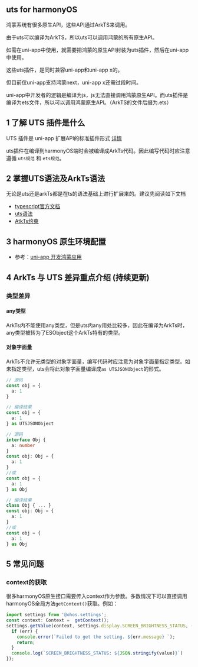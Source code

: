 ## uts for harmonyOS

鸿蒙系统有很多原生API，这些API通过ArkTS来调用。

由于uts可以编译为ArkTS，所以uts可以调用鸿蒙的所有原生API。

如需在uni-app中使用，就需要把鸿蒙的原生API封装为uts插件，然后在uni-app中使用。

这些uts插件，是同时兼容uni-app和uni-app x的。

但目前仅uni-app支持鸿蒙next，uni-app x还需过段时间。

uni-app中开发者的逻辑是编译为js，js无法直接调用鸿蒙原生API。而uts插件是编译为ets文件，所以可以调用鸿蒙原生API。（ArkTS的文件后缀为.ets）

## 1 了解 UTS 插件是什么

UTS 插件是 uni-app 扩展API的标准插件形式 [详情](./uts-plugin.md)

uts插件在编译到harmonyOS端时会被编译成ArkTs代码。因此编写代码时应注意遵循 `uts规范` 和 `ets规范`。

## 2 掌握UTS语法及ArkTs语法

无论是uts还是arkTs都是在ts的语法基础上进行扩展来的。建议先阅读如下文档

- [typescript官方文档](https://www.typescriptlang.org/zh/docs/)
- [uts语法](https://doc.dcloud.net.cn/uni-app-x/uts/)
- [AtkTs约束](https://developer.huawei.com/consumer/cn/doc/harmonyos-guides/typescript-to-arkts-migration-guide-0000001820879565)

## 3 harmonyOS 原生环境配置

- 参考：[uni-app 开发鸿蒙应用](https://uniapp.dcloud.net.cn/tutorial/harmony/dev.html)

## 4 ArkTs 与 UTS 差异重点介绍 (持续更新)

### 类型差异

#### any类型

ArkTs内不能使用any类型，但是uts内any用处比较多，因此在编译为ArkTs时，any类型被转为了ESObject这个ArkTs特有的类型。

#### 对象字面量

ArkTs不允许无类型的对象字面量，编写代码时应注意为对象字面量指定类型。如未指定类型，uts会将此对象字面量编译成`as UTSJSONObject`的形式。

```ts
// 源码
const obj = {
  a: 1
}

// 编译结果
const obj = {
  a: 1
} as UTSJSONObject
```

```ts
// 源码
interface Obj {
  a: number
}
const obj: Obj = {
  a: 1
}
//或
const obj = {
  a: 1
} as Obj

// 编译结果
class Obj { ... }
const obj: Obj = {
  a: 1
}
//或
const obj = {
  a: 1
} as Obj
```

## 5 常见问题

### context的获取

很多harmonyOS原生接口需要传入context作为参数。多数情况下可以直接调用harmonyOS全局方法`getContext()`获取。例如：

```ts
import settings from '@ohos.settings';
const context: Context =  getContext();
settings.getValue(context, settings.display.SCREEN_BRIGHTNESS_STATUS, (err, value) => {
  if (err) {
    console.error(`Failed to get the setting. ${err.message} `);
    return;
  }
  console.log(`SCREEN_BRIGHTNESS_STATUS: ${JSON.stringify(value)}`)
});
```